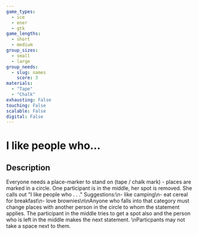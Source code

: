 ```yaml
---
game_types:
  - ice
  - ener
  - gtk
game_lengths:
  - short
  - medium
group_sizes:
  - small
  - large
group_needs:
  - slug: names
    score: 3
materials:
  - "Tape"
  - "Chalk"
exhausting: False
touching: False
scalable: False
digital: False
---
```

# I like people who...

## Description
Everyone needs a place-marker to stand on (tape / chalk mark) - places are marked in a circle. One participant is in the middle, her spot is removed. She calls out \"I like people who . . .\" Suggestions:\n- like camping\n- eat cereal for breakfast\n- love brownies\n\nAnyone who falls into that category must change places with another person in the circle to whom the statement applies. The participant in the middle tries to get a spot also and the person who is left in the middle makes the next statement. \nParticpants may not take a space next to them.
